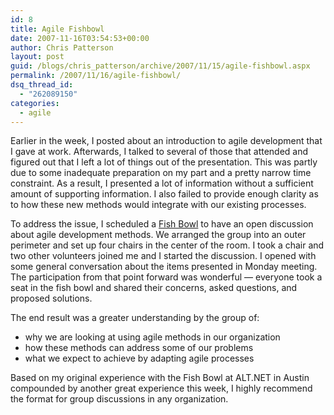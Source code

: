 ```yaml
---
id: 8
title: Agile Fishbowl
date: 2007-11-16T03:54:53+00:00
author: Chris Patterson
layout: post
guid: /blogs/chris_patterson/archive/2007/11/15/agile-fishbowl.aspx
permalink: /2007/11/16/agile-fishbowl/
dsq_thread_id:
  - "262089150"
categories:
  - agile
---
```

Earlier in the week, I posted about an introduction to agile development that I gave at work. Afterwards, I talked to several of those that attended and figured out that I left a lot of things out of the presentation. This was partly due to some inadequate preparation on my part and a pretty narrow time constraint. As a result, I presented a lot of information without a sufficient amount of supporting information. I also failed to provide enough clarity as to how these new methods would integrate with our existing processes.

To address the issue, I scheduled a [Fish Bowl](http://kaliyasblogs.net/unconference/?p=28) to have an open discussion about agile development methods. We arranged the group into an outer perimeter and set up four chairs in the center of the room. I took a chair and two other volunteers joined me and I started the discussion. I opened with some general conversation about the items presented in Monday meeting. The participation from that point forward was wonderful &#8212; everyone took a seat in the fish bowl and shared their concerns, asked questions, and proposed solutions. 

The end result was a greater understanding by the group of:

  * why we are looking at using agile methods in our organization
  * how these methods can address some of our problems
  * what we expect to achieve by adapting agile processes

Based on my original experience with the Fish Bowl at ALT.NET in Austin compounded by another great experience this week, I highly recommend the format for group discussions in any organization.